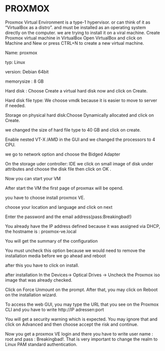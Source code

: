 # PROXMOX
Proxmox Virtual Environment is a type-1 hypervisor. or can think of it as “VirtualBox as a distro”. and must be installed as an operating system directly on the computer. we are trying to install it on a viral machine.
Create Proxmox virtual machine in VirtualBox
Open VirtualBox and click on Machine and New or press CTRL+N to create a new virtual machine.

Name: proxmox

typ: Linux

version: Debian 64bit

memorysize : 8 GB

Hard disk : Choose Create a virtual hard disk now and click on Create.

Hard disk file type: We choose vmdk because it is easier to move to server if needed.

Storage on physical hard disk:Choose Dynamically allocated and click on Create.

we changed the size of hard file type to 40 GB and click on create.

Enable nested VT-X /AMD in the GUI and we changed the processors to 4 CPU.

we go to network option and choose the Bidged Adapter

On the storage uder controller: IDE we click on small image of disk under attributes and choose the disk file then click on OK .

Now you can start your VM

After start the VM the first page of proxmax will be opend.

you have to choose install proxmox VE.

choose your location and language and click on next

Enter the password and the email address(pass:Breakingbad!)

You already have the IP address defined because it was assigned via DHCP, the hostname is : proxmox-ve.local

You will get the summary of the configuration

You must uncheck this option because we would need to remove the installation media before we go ahead and reboot

after this you have to click on install.

after installation In the Devices-> Optical Drives -> Uncheck the Proxmox iso image that was already checked.

Click on Force Unmount on the prompt. After that, you may click on Reboot on the installation wizard.

To access the web GUI, you may type the URL that you see on the Proxmox CLI and you have to write http://IP adressen:port

You will get a security warning which is expected. You may ignore that and click on Advanced and then choose accept the risk and continue.

Now you get a proxmox VE login and there you have to write user name : root and pass : Breakingbad!. That is very important to change the realm to Linux PAM standard authentication.
